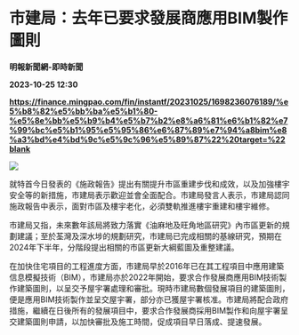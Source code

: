 # 市建局：去年已要求發展商應用BIM製作圖則
**明報新聞網-即時新聞**

**2023-10-25 12:30**

**https://finance.mingpao.com/fin/instantf/20231025/1698236076189/%e5%b8%82%e5%bb%ba%e5%b1%80-%e5%8e%bb%e5%b9%b4%e5%b7%b2%e8%a6%81%e6%b1%82%e7%99%bc%e5%b1%95%e5%95%86%e6%87%89%e7%94%a8bim%e8%a3%bd%e4%bd%9c%e5%9c%96%e5%89%87%22%20target=%22blank**

![](https://fs.mingpao.com/fin/20231025/s00010/038a5566bec758c0e1e943821d898b40.jpg)

就特首今日發表的《施政報告》提出有關提升市區重建步伐和成效，以及加強樓宇安全等的新措施，市建局表示歡迎並會全面配合。市建局發言人表示，市建局認同施政報告中表示，面對市區及樓宇老化，必須雙軌推進樓宇重建和樓宇維修。

市建局又指，未來數年該局將致力落實《油麻地及旺角地區研究》內市區更新的規劃建議；至於荃灣及深水埗的規劃研究，市建局已完成相關的基線研究，預期在2024年下半年，分階段提出相關的市區更新大綱藍圖及重整建議。

在加快住宅項目的工程進度方面，市建局早於2016年已在其工程項目中應用建築信息模擬技術（BIM），市建局亦於2022年開始，要求合作發展商應用BIM技術製作建築圖則，以呈交予屋宇署處理和審批。現時市建局數個發展項目的建築圖則，便是應用BIM技術製作並呈交屋宇署，部分亦已獲屋宇署核准。市建局將配合政府措施，繼續在日後所有的發展項目中，要求合作發展商採用BIM製作和向屋宇署呈交建築圖則申請，以加快審批及施工時間，促成項目早日落成、提速發展。